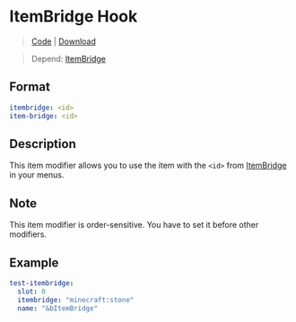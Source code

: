 # ItemBridge Hook
> [Code](https://github.com/BetterGUI-MC/ItemBridgeHook) | [Download](https://ci.codemc.io/job/BetterGUI-MC/view/Addon/job/ItemBridgeHook/)
 
> Depend: [ItemBridge](https://www.spigotmc.org/resources/itembridge-save-items-and-use-them-wherever-you-want-including-other-plugins-best-w-customitems.77080/)

## Format

```yaml
itembridge: <id>
item-bridge: <id>
```

## Description

This item modifier allows you to use the item with the `<id>` from [ItemBridge](https://www.spigotmc.org/resources/itembridge-save-items-and-use-them-wherever-you-want-including-other-plugins-best-w-customitems.77080/) in your menus.

## Note

This item modifier is order-sensitive. You have to set it before other modifiers.

## Example

```yaml
test-itembridge:
  slot: 0
  itembridge: "minecraft:stone"
  name: "&bItemBridge"
```